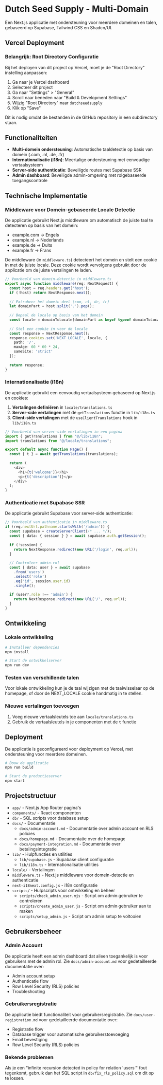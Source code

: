 # Dutch Seed Supply - Multi-Domain

Een Next.js applicatie met ondersteuning voor meerdere domeinen en talen, gebaseerd op Supabase, Tailwind CSS en Shadcn/UI.

## Vercel Deployment

### Belangrijk: Root Directory Configuratie

Bij het deployen van dit project op Vercel, moet je de "Root Directory" instelling aanpassen:

1. Ga naar je Vercel dashboard
2. Selecteer dit project
3. Ga naar "Settings" > "General"
4. Scroll naar beneden naar "Build & Development Settings"
5. Wijzig "Root Directory" naar `dutchseedsupply`
6. Klik op "Save"

Dit is nodig omdat de bestanden in de GitHub repository in een subdirectory staan.

## Functionaliteiten

- **Multi-domein ondersteuning**: Automatische taaldetectie op basis van domein (.com, .nl, .de, .fr)
- **Internationalisatie (i18n)**: Meertalige ondersteuning met eenvoudige vertaalsysteem
- **Server-side authenticatie**: Beveiligde routes met Supabase SSR
- **Admin dashboard**: Beveiligde admin-omgeving met rolgebaseerde toegangscontrole

## Technische Implementatie

### Middleware voor Domein-gebaseerde Locale Detectie

De applicatie gebruikt Next.js middleware om automatisch de juiste taal te detecteren op basis van het domein:

- example.com → Engels
- example.nl → Nederlands
- example.de → Duits
- example.fr → Frans

De middleware (in `middleware.ts`) detecteert het domein en stelt een cookie in met de juiste locale. Deze cookie wordt vervolgens gebruikt door de applicatie om de juiste vertalingen te laden.

```typescript
// Voorbeeld van domein-detectie in middleware.ts
export async function middleware(req: NextRequest) {
  const host = req.headers.get('host');
  if (!host) return NextResponse.next();
  
  // Extraheer het domein-deel (com, nl, de, fr)
  let domainPart = host.split('.').pop();
  
  // Bepaal de locale op basis van het domein
  const locale = domainToLocale[domainPart as keyof typeof domainToLocale] || 'en';
  
  // Stel een cookie in voor de locale
  const response = NextResponse.next();
  response.cookies.set('NEXT_LOCALE', locale, { 
    path: '/', 
    maxAge: 60 * 60 * 24,
    sameSite: 'strict'
  });
  
  return response;
}
```

### Internationalisatie (i18n)

De applicatie gebruikt een eenvoudig vertaalsysteem gebaseerd op Next.js en cookies:

1. **Vertalingen definiëren** in `locale/translations.ts`
2. **Server-side vertalingen** met de `getTranslations` functie in `lib/i18n.ts`
3. **Client-side vertalingen** met de `useClientTranslations` hook in `lib/i18n.ts`

```typescript
// Voorbeeld van server-side vertalingen in een pagina
import { getTranslations } from "@/lib/i18n";
import translations from "@/locale/translations";

export default async function Page() {
  const { t } = await getTranslations(translations);
  
  return (
    <div>
      <h1>{t('welcome')}</h1>
      <p>{t('description')}</p>
    </div>
  );
}
```

### Authenticatie met Supabase SSR

De applicatie gebruikt Supabase voor server-side authenticatie:

```typescript
// Voorbeeld van authenticatie in middleware.ts
if (req.nextUrl.pathname.startsWith('/admin')) {
  const supabase = createServerClient(/* ... */);
  const { data: { session } } = await supabase.auth.getSession();
  
  if (!session) {
    return NextResponse.redirect(new URL('/login', req.url));
  }
  
  // Controleer admin-rol
  const { data: user } = await supabase
    .from('users')
    .select('role')
    .eq('id', session.user.id)
    .single();
    
  if (user?.role !== 'admin') {
    return NextResponse.redirect(new URL('/', req.url));
  }
}
```

## Ontwikkeling

### Lokale ontwikkeling

```bash
# Installeer dependencies
npm install

# Start de ontwikkelserver
npm run dev
```

### Testen van verschillende talen

Voor lokale ontwikkeling kun je de taal wijzigen met de taalwisselaar op de homepage, of door de NEXT_LOCALE cookie handmatig in te stellen.

### Nieuwe vertalingen toevoegen

1. Voeg nieuwe vertaalsleutels toe aan `locale/translations.ts`
2. Gebruik de vertaalsleutels in je componenten met de `t` functie

## Deployment

De applicatie is geconfigureerd voor deployment op Vercel, met ondersteuning voor meerdere domeinen.

```bash
# Bouw de applicatie
npm run build

# Start de productieserver
npm start
```

## Projectstructuur

- `app/` - Next.js App Router pagina's
- `components/` - React componenten
- `db/` - SQL scripts voor database setup
- `docs/` - Documentatie
  - `docs/admin-account.md` - Documentatie over admin account en RLS policies
  - `docs/homepage.md` - Documentatie over de homepage
  - `docs/payment-integration.md` - Documentatie over betalingsintegratie
- `lib/` - Hulpfuncties en utilities
  - `lib/supabase.js` - Supabase client configuratie
  - `lib/i18n.ts` - Internationalisatie utilities
- `locale/` - Vertalingen
- `middleware.ts` - Next.js middleware voor domein-detectie en authenticatie
- `next-i18next.config.js` - i18n configuratie
- `scripts/` - Hulpscripts voor ontwikkeling en beheer
  - `scripts/check_admin_user.mjs` - Script om admin gebruiker te controleren
  - `scripts/create_admin_user.js` - Script om admin gebruiker aan te maken
  - `scripts/setup_admin.js` - Script om admin setup te voltooien

## Gebruikersbeheer

### Admin Account

De applicatie heeft een admin dashboard dat alleen toegankelijk is voor gebruikers met de admin rol. Zie `docs/admin-account.md` voor gedetailleerde documentatie over:

- Admin account setup
- Authenticatie flow
- Row Level Security (RLS) policies
- Troubleshooting

### Gebruikersregistratie

De applicatie biedt functionaliteit voor gebruikersregistratie. Zie `docs/user-registration.md` voor gedetailleerde documentatie over:

- Registratie flow
- Database trigger voor automatische gebruikerstoevoeging
- Email bevestiging
- Row Level Security (RLS) policies

### Bekende problemen

Als je een "infinite recursion detected in policy for relation 'users'" fout tegenkomt, gebruik dan het SQL script in `db/fix_rls_policy.sql` om dit op te lossen.
